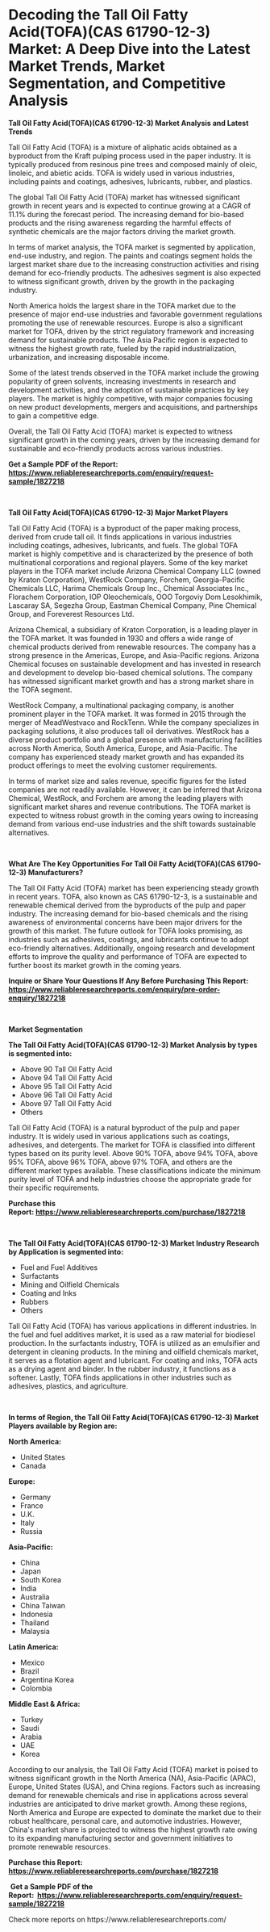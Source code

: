 <p><h1>Decoding the Tall Oil Fatty Acid(TOFA)(CAS 61790-12-3) Market: A Deep Dive into the Latest Market Trends, Market Segmentation, and Competitive Analysis</h1></p><p><strong>Tall Oil Fatty Acid(TOFA)(CAS 61790-12-3) Market Analysis and Latest Trends</strong></p>
<p><p>Tall Oil Fatty Acid (TOFA) is a mixture of aliphatic acids obtained as a byproduct from the Kraft pulping process used in the paper industry. It is typically produced from resinous pine trees and composed mainly of oleic, linoleic, and abietic acids. TOFA is widely used in various industries, including paints and coatings, adhesives, lubricants, rubber, and plastics.</p><p>The global Tall Oil Fatty Acid (TOFA) market has witnessed significant growth in recent years and is expected to continue growing at a CAGR of 11.1% during the forecast period. The increasing demand for bio-based products and the rising awareness regarding the harmful effects of synthetic chemicals are the major factors driving the market growth.</p><p>In terms of market analysis, the TOFA market is segmented by application, end-use industry, and region. The paints and coatings segment holds the largest market share due to the increasing construction activities and rising demand for eco-friendly products. The adhesives segment is also expected to witness significant growth, driven by the growth in the packaging industry.</p><p>North America holds the largest share in the TOFA market due to the presence of major end-use industries and favorable government regulations promoting the use of renewable resources. Europe is also a significant market for TOFA, driven by the strict regulatory framework and increasing demand for sustainable products. The Asia Pacific region is expected to witness the highest growth rate, fueled by the rapid industrialization, urbanization, and increasing disposable income.</p><p>Some of the latest trends observed in the TOFA market include the growing popularity of green solvents, increasing investments in research and development activities, and the adoption of sustainable practices by key players. The market is highly competitive, with major companies focusing on new product developments, mergers and acquisitions, and partnerships to gain a competitive edge.</p><p>Overall, the Tall Oil Fatty Acid (TOFA) market is expected to witness significant growth in the coming years, driven by the increasing demand for sustainable and eco-friendly products across various industries.</p></p>
<p><strong>Get a Sample PDF of the Report:&nbsp; <a href="https://www.reliableresearchreports.com/enquiry/request-sample/1827218">https://www.reliableresearchreports.com/enquiry/request-sample/1827218</a></strong></p>
<p>&nbsp;</p>
<p><strong>Tall Oil Fatty Acid(TOFA)(CAS 61790-12-3) Major Market Players</strong></p>
<p><p>Tall Oil Fatty Acid (TOFA) is a byproduct of the paper making process, derived from crude tall oil. It finds applications in various industries including coatings, adhesives, lubricants, and fuels. The global TOFA market is highly competitive and is characterized by the presence of both multinational corporations and regional players. Some of the key market players in the TOFA market include Arizona Chemical Company LLC (owned by Kraton Corporation), WestRock Company, Forchem, Georgia-Pacific Chemicals LLC, Harima Chemicals Group Inc., Chemical Associates Inc., Florachem Corporation, IOP Oleochemicals, OOO Torgoviy Dom Lesokhimik, Lascaray SA, Segezha Group, Eastman Chemical Company, Pine Chemical Group, and Foreverest Resources Ltd.</p><p>Arizona Chemical, a subsidiary of Kraton Corporation, is a leading player in the TOFA market. It was founded in 1930 and offers a wide range of chemical products derived from renewable resources. The company has a strong presence in the Americas, Europe, and Asia-Pacific regions. Arizona Chemical focuses on sustainable development and has invested in research and development to develop bio-based chemical solutions. The company has witnessed significant market growth and has a strong market share in the TOFA segment.</p><p>WestRock Company, a multinational packaging company, is another prominent player in the TOFA market. It was formed in 2015 through the merger of MeadWestvaco and RockTenn. While the company specializes in packaging solutions, it also produces tall oil derivatives. WestRock has a diverse product portfolio and a global presence with manufacturing facilities across North America, South America, Europe, and Asia-Pacific. The company has experienced steady market growth and has expanded its product offerings to meet the evolving customer requirements.</p><p>In terms of market size and sales revenue, specific figures for the listed companies are not readily available. However, it can be inferred that Arizona Chemical, WestRock, and Forchem are among the leading players with significant market shares and revenue contributions. The TOFA market is expected to witness robust growth in the coming years owing to increasing demand from various end-use industries and the shift towards sustainable alternatives.</p></p>
<p>&nbsp;</p>
<p><strong>What Are The Key Opportunities For Tall Oil Fatty Acid(TOFA)(CAS 61790-12-3) Manufacturers?</strong></p>
<p><p>The Tall Oil Fatty Acid (TOFA) market has been experiencing steady growth in recent years. TOFA, also known as CAS 61790-12-3, is a sustainable and renewable chemical derived from the byproducts of the pulp and paper industry. The increasing demand for bio-based chemicals and the rising awareness of environmental concerns have been major drivers for the growth of this market. The future outlook for TOFA looks promising, as industries such as adhesives, coatings, and lubricants continue to adopt eco-friendly alternatives. Additionally, ongoing research and development efforts to improve the quality and performance of TOFA are expected to further boost its market growth in the coming years.</p></p>
<p><strong>Inquire or Share Your Questions If Any Before Purchasing This Report: <a href="https://www.reliableresearchreports.com/enquiry/pre-order-enquiry/1827218">https://www.reliableresearchreports.com/enquiry/pre-order-enquiry/1827218</a></strong></p>
<p>&nbsp;</p>
<p><strong>Market Segmentation</strong></p>
<p><strong>The Tall Oil Fatty Acid(TOFA)(CAS 61790-12-3) Market Analysis by types is segmented into:</strong></p>
<p><ul><li>Above 90 Tall Oil Fatty Acid</li><li>Above 94 Tall Oil Fatty Acid</li><li>Above 95 Tall Oil Fatty Acid</li><li>Above 96 Tall Oil Fatty Acid</li><li>Above 97 Tall Oil Fatty Acid</li><li>Others</li></ul></p>
<p><p>Tall Oil Fatty Acid (TOFA) is a natural byproduct of the pulp and paper industry. It is widely used in various applications such as coatings, adhesives, and detergents. The market for TOFA is classified into different types based on its purity level. Above 90% TOFA, above 94% TOFA, above 95% TOFA, above 96% TOFA, above 97% TOFA, and others are the different market types available. These classifications indicate the minimum purity level of TOFA and help industries choose the appropriate grade for their specific requirements.</p></p>
<p><strong>Purchase this Report:&nbsp;<a href="https://www.reliableresearchreports.com/purchase/1827218">https://www.reliableresearchreports.com/purchase/1827218</a></strong></p>
<p>&nbsp;</p>
<p><strong>The Tall Oil Fatty Acid(TOFA)(CAS 61790-12-3) Market Industry Research by Application is segmented into:</strong></p>
<p><ul><li>Fuel and Fuel Additives</li><li>Surfactants</li><li>Mining and Oilfield Chemicals</li><li>Coating and Inks</li><li>Rubbers</li><li>Others</li></ul></p>
<p><p>Tall Oil Fatty Acid (TOFA) has various applications in different industries. In the fuel and fuel additives market, it is used as a raw material for biodiesel production. In the surfactants industry, TOFA is utilized as an emulsifier and detergent in cleaning products. In the mining and oilfield chemicals market, it serves as a flotation agent and lubricant. For coating and inks, TOFA acts as a drying agent and binder. In the rubber industry, it functions as a softener. Lastly, TOFA finds applications in other industries such as adhesives, plastics, and agriculture.</p></p>
<p>&nbsp;</p>
<p><strong>In terms of Region, the Tall Oil Fatty Acid(TOFA)(CAS 61790-12-3) Market Players available by Region are:</strong></p>
<p>
    <p> <strong> North America: </strong>
        <ul>
            <li>United States</li>
            <li>Canada</li>
        </ul>
        </p> 
    <p> <strong> Europe: </strong>
        <ul>
            <li>Germany</li>
            <li>France</li>
            <li>U.K.</li>
            <li>Italy</li>
            <li>Russia</li>
        </ul>
        </p> 
    <p> <strong> Asia-Pacific: </strong>
        <ul>
            <li>China</li>
            <li>Japan</li>
            <li>South Korea</li>
            <li>India</li>
            <li>Australia</li>
            <li>China Taiwan</li>
            <li>Indonesia</li>
            <li>Thailand</li>
            <li>Malaysia</li>
        </ul>
        </p> 
    <p> <strong> Latin America: </strong>
        <ul>
            <li>Mexico</li>
            <li>Brazil</li>
            <li>Argentina Korea</li>
            <li>Colombia</li>
        </ul>
        </p> 
    <p> <strong> Middle East & Africa: </strong>
        <ul>
            <li>Turkey</li>
            <li>Saudi</li>
            <li>Arabia</li>
            <li>UAE</li>
            <li>Korea</li>
        </ul>
    </p>
    </p>
<p><p>According to our analysis, the Tall Oil Fatty Acid (TOFA) market is poised to witness significant growth in the North America (NA), Asia-Pacific (APAC), Europe, United States (USA), and China regions. Factors such as increasing demand for renewable chemicals and rise in applications across several industries are anticipated to drive market growth. Among these regions, North America and Europe are expected to dominate the market due to their robust healthcare, personal care, and automotive industries. However, China's market share is projected to witness the highest growth rate owing to its expanding manufacturing sector and government initiatives to promote renewable resources.</p></p>
<p><strong>Purchase this Report: <a href="https://www.reliableresearchreports.com/purchase/1827218">https://www.reliableresearchreports.com/purchase/1827218</a></strong></p>
<p>&nbsp;<strong>Get a Sample PDF of the Report:&nbsp;&nbsp;<a href="https://www.reliableresearchreports.com/enquiry/request-sample/1827218">https://www.reliableresearchreports.com/enquiry/request-sample/1827218</a></strong></p>
<p><strong></strong></p>
<p>Check more reports on https://www.reliableresearchreports.com/</p>